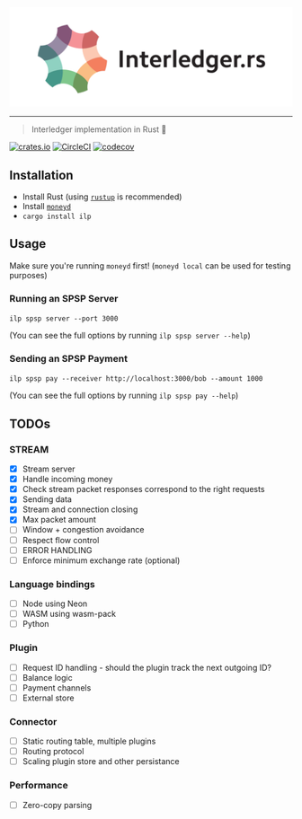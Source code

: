 <p align="center">
  <img src="ilprs.svg" width="700">
</p>

---
> Interledger implementation in Rust :money_with_wings:

[![crates.io](https://img.shields.io/crates/v/ilp.svg)](https://crates.io/crates/ilp)
[![CircleCI](https://circleci.com/gh/emschwartz/ilp-rs.svg?style=shield)](https://circleci.com/gh/emschwartz/ilp-rs)
[![codecov](https://codecov.io/gh/emschwartz/ilp-rs/branch/master/graph/badge.svg)](https://codecov.io/gh/emschwartz/ilp-rs)

## Installation
- Install Rust (using [`rustup`](https://rustup.rs/) is recommended)
- Install [`moneyd`](https://github.com/interledgerjs/moneyd)
- `cargo install ilp`

## Usage

Make sure you're running `moneyd` first! (`moneyd local` can be used for testing purposes)

### Running an SPSP Server

`ilp spsp server --port 3000`

(You can see the full options by running `ilp spsp server --help`)

### Sending an SPSP Payment

`ilp spsp pay --receiver http://localhost:3000/bob --amount 1000`

(You can see the full options by running `ilp spsp pay --help`)

## TODOs

### STREAM

- [x] Stream server
- [x] Handle incoming money
- [x] Check stream packet responses correspond to the right requests
- [x] Sending data
- [x] Stream and connection closing
- [x] Max packet amount
- [ ] Window + congestion avoidance
- [ ] Respect flow control
- [ ] ERROR HANDLING
- [ ] Enforce minimum exchange rate (optional)

### Language bindings
- [ ] Node using Neon
- [ ] WASM using wasm-pack
- [ ] Python

### Plugin

- [ ] Request ID handling - should the plugin track the next outgoing ID?
- [ ] Balance logic
- [ ] Payment channels
- [ ] External store

### Connector

- [ ] Static routing table, multiple plugins
- [ ] Routing protocol
- [ ] Scaling plugin store and other persistance

### Performance

- [ ] Zero-copy parsing
